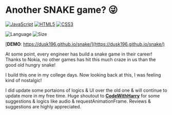 # Another SNAKE game? 😜 

[![JavaScript](https://img.shields.io/badge/JavaScript-F7DF1E?style=for-the-badge&logo=javascript&logoColor=black)](https://developer.mozilla.org/en-US/docs/Web/JavaScript/)
[![HTML5](https://img.shields.io/badge/HTML5-E34F26?style=for-the-badge&logo=html5&logoColor=white)](https://www.w3.org/html/)
[![CSS3](https://img.shields.io/badge/CSS3-1572B6?style=for-the-badge&logo=css3&logoColor=white)](https://www.w3schools.com/css/)

![Language](https://img.shields.io/github/languages/top/dusk196/snake?style=for-the-badge)
![Size](https://img.shields.io/github/languages/code-size/dusk196/snake?style=for-the-badge)

[**DEMO**: https://dusk196.github.io/snake/](https://dusk196.github.io/snake/)

At some point, every engineer has build a snake game in their career! Thanks to Nokia, no other games has hit this much craze in us than the good old hungry snake!

I build this one in my college days. Now looking back at this, I was feeling kind of nostalgic!

I did update some portaions of logics & UI over the old one & will continue to update more in my free time. Huge shoutout to [**CodeWithHarry**](https://www.youtube.com/watch?v=2ZDnw6ifdSI) for some suggestions & logics like audio & requestAnimationFrame. Reviews & suggestions are highly appreciated.

